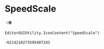 # SpeedScale
![](/img/SpeedScale.png)

``` CSharp
EditorGUIUtility.IconContent("SpeedScale")
```
```
-6214210273595407243
```
